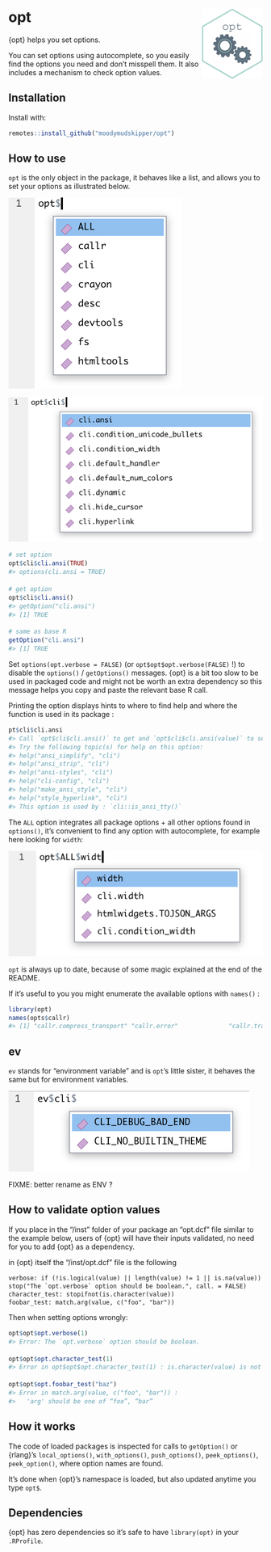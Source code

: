 
<!-- README.md is generated from README.Rmd. Please edit that file -->

# opt <img src="man/figures/logo.png" align="right" height="139" />

{opt} helps you set options.

You can set options using autocomplete, so you easily find the options
you need and don’t misspell them. It also includes a mechanism to check
option values.

## Installation

Install with:

``` r
remotes::install_github("moodymudskipper/opt")
```

## How to use

`opt` is the only object in the package, it behaves like a list, and
allows you to set your options as illustrated below.

![](man/figures/opt1.png)

![](man/figures/opt2.png)

``` r
# set option
opt$cli$cli.ansi(TRUE)
#> options(cli.ansi = TRUE)

# get option
opt$cli$cli.ansi()
#> getOption("cli.ansi")
#> [1] TRUE

# same as base R
getOption("cli.ansi")
#> [1] TRUE
```

Set `options(opt.verbose = FALSE)` (or `opt$opt$opt.verbose(FALSE)` !)
to disable the `options()` / `getOptions()` messages. {opt} is a bit too
slow to be used in packaged code and might not be worth an extra
dependency so this message helps you copy and paste the relevant base R
call.

Printing the option displays hints to where to find help and where the
function is used in its package :

``` r
pt$cli$cli.ansi
#> Call `opt$cli$cli.ansi()` to get and `opt$cli$cli.ansi(value)` to set.
#> Try the following topic(s) for help on this option:
#> help("ansi_simplify", "cli")
#> help("ansi_strip", "cli")
#> help("ansi-styles", "cli")
#> help("cli-config", "cli")
#> help("make_ansi_style", "cli")
#> help("style_hyperlink", "cli")
#> This option is used by : `cli::is_ansi_tty()`
```

The `ALL` option integrates all package options + all other options
found in `options()`, it’s convenient to find any option with
autocomplete, for example here looking for `width`:

![](man/figures/opt4.png)

`opt` is always up to date, because of some magic explained at the end
of the README.

If it’s useful to you you might enumerate the available options with
`names()` :

``` r
library(opt)
names(opts$callr)
#> [1] "callr.compress_transport" "callr.error"              "callr.traceback" 
```

## ev

`ev` stands for “environment variable” and is `opt`’s little sister, it
behaves the same but for environment variables.

![](man/figures/ev.png)

FIXME: better rename as ENV ?

## How to validate option values

If you place in the “/inst” folder of your package an “opt.dcf” file
similar to the example below, users of {opt} will have their inputs
validated, no need for you to add {opt} as a dependency.

in {opt} itself the “/inst/opt.dcf” file is the following

    verbose: if (!is.logical(value) || length(value) != 1 || is.na(value)) stop("The `opt.verbose` option should be boolean.", call. = FALSE)
    character_test: stopifnot(is.character(value))
    foobar_test: match.arg(value, c("foo", "bar"))

Then when setting options wrongly:

``` r
opt$opt$opt.verbose(1)
#> Error: The `opt.verbose` option should be boolean.

opt$opt$opt.character_test(1)
#> Error in opt$opt$opt.character_test(1) : is.character(value) is not TRUE

opt$opt$opt.foobar_test("baz")
#> Error in match.arg(value, c("foo", "bar")) : 
#>   'arg' should be one of “foo”, “bar”
```

## How it works

The code of loaded packages is inspected for calls to `getOption()` or
{rlang}’s `local_options()`, `with_options()`, `push_options()`,
`peek_options()`, `peek_option()`, where option names are found.

It’s done when {opt}’s namespace is loaded, but also updated anytime you
type `opt$`.

## Dependencies

{opt} has zero dependencies so it’s safe to have `library(opt)` in your
`.RProfile`.
